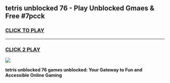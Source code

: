 
## tetris unblocked 76 - Play Unblocked Gmaes & Free #7pcck
<h3>
<a href="https://news.freeplayer.one?title=tetris_unblocked_76&ref=24F">CLICK TO PLAY</a></h3>
<hr>

<h3>
<a href="https://news.freeplayer.one?title=tetris_unblocked_76&ref=24F">CLICK 2 PLAY</a>
  
</h3>

<a href="https://news.freeplayer.one?title=tetris_unblocked_76&ref=24F/"><img src="https://clearcache.store/games.png"></a>


**tetris unblocked 76 games unblocked: Your Gateway to Fun and Accessible Online Gaming**
